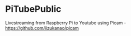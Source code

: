 # PiTubePublic

Livestreaming from Raspberry Pi to Youtube using Picam - https://github.com/iizukanao/picam
